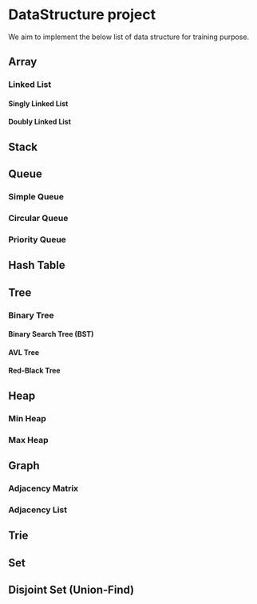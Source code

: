 # DataStructure project

We aim to implement the below list of data structure for training purpose.

## Array

### Linked List

#### Singly Linked List 
#### Doubly Linked List

## Stack
## Queue

### Simple Queue
### Circular Queue
### Priority Queue

## Hash Table
## Tree

### Binary Tree
#### Binary Search Tree (BST)
#### AVL Tree
#### Red-Black Tree

## Heap

### Min Heap
### Max Heap

## Graph

### Adjacency Matrix
### Adjacency List

## Trie
## Set
## Disjoint Set (Union-Find)